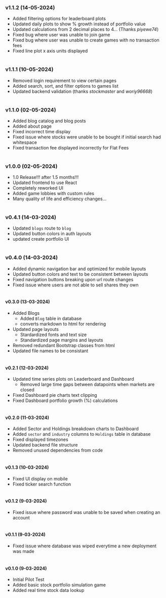 ### v1.1.2 (14-05-2024)

- Added filtering options for leaderboard plots
- Updated daily plots to show % growth instead of portfolio value
- Updated calculations from 2 decimal places to 4... (Thanks _piyewe74_)
- Fixed bug where user was unable to join game
- Fixed bug where user was unable to create games with no transaction fees
- Fixed line plot x axis units displayed
  <br> <br>

### v1.1.1 (10-05-2024)

- Removed login requirement to view certain pages
- Added search, sort, and filter options to games list
- Updated backend validation (thanks _stockmaster_ and _woriy96668_)
  <br> <br>

### v1.1.0 (02-05-2024)

- Added blog catalog and blog posts
- Added about page
- Fixed incorrect time display
- Fixed issue where stocks were unable to be bought if initial search had whitespace
- Fixed transaction fee displayed incorrectly for Flat Fees
  <br> <br>

### v1.0.0 (02-05-2024)

- 1.0 Release!!! after 1.5 months!!!
- Updated frontend to use React
- Completely reworked UI
- Added game lobbies with custom rules
- Many quality of life and efficiency changes...
  <br> <br>

### v0.4.1 (14-03-2024)

- Updated `blogs` route to `blog`
- Updated button colors in auth layouts
- updated create portfolio UI
  <br> <br>

### v0.4.0 (14-03-2024)

- Added dynamic navigation bar and optimized for mobile layouts
- Updated button colors and text to be consistent between layouts
- Fixed navigation buttons breaking upon url route changes
- Fixed issue where users are not able to sell shares they own
  <br> <br>

#### v0.3.0 (13-03-2024)

- Added Blogs
  - Added `Blog` table in database
  - converts markdown to html for rendering
- Updated page layouts
  - Stardardized fonts and text size
  - Standardized page margins and layouts
- Removed redundant Bootstrap classes from html
- Updated file names to be consistant
  <br> <br>

#### v0.2.1 (12-03-2024)

- Updated time series plots on Leaderboard and Dashboard
  - Removed large time gaps between datapoints when markets are closed
- Fixed Dashboard pie charts text clipping
- Fixed Dashboard portfolio growth (%) calculations
  <br> <br>

#### v0.2.0 (11-03-2024)

- Added Sector and Holdings breakdown charts to Dashboard
- Added `sector` and `industry` columns to `Holdings` table in database
- Fixed displayed timezones
- Updated backend file structure
- Removed unused dependencies from code
  <br> <br>

#### v0.1.3 (10-03-2024)

- Fixed UI display on mobile
- Fixed ticker search function
  <br> <br>

#### v0.1.2 (9-03-2024)

- Fixed issue where password was unable to be saved when creating an account
  <br> <br>

#### v0.1.1 (9-03-2024)

- Fixed issue where database was wiped everytime a new deployment was made
  <br> <br>

#### v0.1.0 (9-03-2024)

- Initial Pilot Test
- Added basic stock portfolio simulation game
- Added real time stock data lookup
